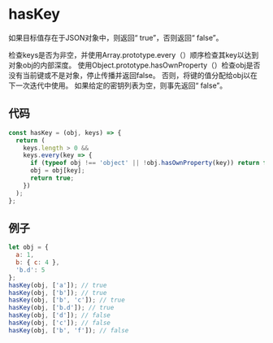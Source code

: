 # hasKey

如果目标值存在于JSON对象中，则返回“ true”，否则返回“ false”。

检查keys是否为非空，并使用Array.prototype.every（）顺序检查其key以达到对象obj的内部深度。
使用Object.prototype.hasOwnProperty（）检查obj是否没有当前键或不是对象，停止传播并返回false。
否则，将键的值分配给obj以在下一次迭代中使用。
如果给定的密钥列表为空，则事先返回“ false”。

## 代码

```js
const hasKey = (obj, keys) => {
  return (
    keys.length > 0 &&
    keys.every(key => {
      if (typeof obj !== 'object' || !obj.hasOwnProperty(key)) return false;
      obj = obj[key];
      return true;
    })
  );
};
```

## 例子

```js
let obj = {
  a: 1,
  b: { c: 4 },
  'b.d': 5
};
hasKey(obj, ['a']); // true
hasKey(obj, ['b']); // true
hasKey(obj, ['b', 'c']); // true
hasKey(obj, ['b.d']); // true
hasKey(obj, ['d']); // false
hasKey(obj, ['c']); // false
hasKey(obj, ['b', 'f']); // false
```
